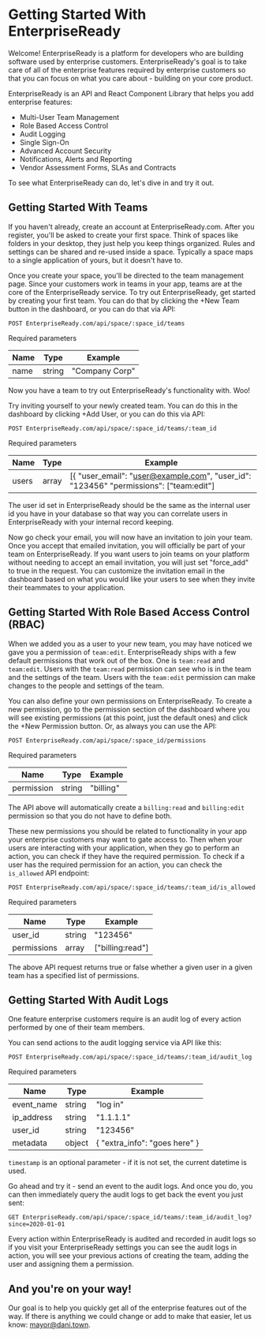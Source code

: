 # Getting Started With EnterpriseReady

Welcome! EnterpriseReady is a platform for developers who are building software used by enterprise customers. EnterpriseReady's goal is to take care of all of the enterprise features required by enterprise customers so that you can focus on what you care about - building on your core product.

EnterpriseReady is an API and React Component Library that helps you add enterprise features:

* Multi-User Team Management
* Role Based Access Control
* Audit Logging
* Single Sign-On
* Advanced Account Security
* Notifications, Alerts and Reporting
* Vendor Assessment Forms, SLAs and Contracts

To see what EnterpriseReady can do, let's dive in and try it out.

## Getting Started With Teams

If you haven't already, create an account at EnterpriseReady.com. After you register, you'll be asked to create your first space. Think of spaces like folders in your desktop, they just help you keep things organized. Rules and settings can be shared and re-used inside a space. Typically a space maps to a single application of yours, but it doesn't have to.

Once you create your space, you'll be directed to the team management page. Since your customers work in teams in your app, teams are at the core of the EnterpriseReady service. To try out EnterpriseReady, get started by creating your first team. You can do that by clicking the +New Team button in the dashboard, or you can do that via API:

```
POST EnterpriseReady.com/api/space/:space_id/teams
```

Required parameters

| Name          | Type          | Example                         |
| ------------- | ------------- | ------------------------------- |
| name          | string        | "Company Corp"                  |

Now you have a team to try out EnterpriseReady's functionality with. Woo!

Try inviting yourself to your newly created team. You can do this in the dashboard by clicking +Add User, or you can do this via API:

```
POST EnterpriseReady.com/api/space/:space_id/teams/:team_id
```

Required parameters

| Name          | Type          | Example       |
| ------------- | ------------- | ------------- |
| users         | array         | [{ "user_email": "user@example.com", "user_id": "123456" "permissions": ["team:edit"] |

The user id set in EnterpriseReady should be the same as the internal user id you have in your database so that way you can correlate users in EnterpriseReady with your internal record keeping.

Now go check your email, you will now have an invitation to join your team. Once you accept that emailed invitation, you will officially be part of your team on EnterpriseReady. If you want users to join teams on your platform without needing to accept an email invitation, you will just set "force_add" to true in the request. You can customize the invitation email in the dashboard based on what you would like your users to see when they invite their teammates to your application.

## Getting Started With Role Based Access Control (RBAC)

When we added you as a user to your new team, you may have noticed we gave you a permission of `team:edit`. EnterpriseReady ships with a few default permissions that work out of the box. One is `team:read` and `team:edit`. Users with the `team:read` permission can see who is in the team and the settings of the team. Users with the `team:edit` permission can make changes to the people and settings of the team.

You can also define your own permissions on EnterpriseReady. To create a new permission, go to the permission section of the dashboard where you will see existing permissions (at this point, just the default ones) and click the +New Permission button. Or, as always you can use the API:

```
POST EnterpriseReady.com/api/space/:space_id/permissions
```

Required parameters

| Name          | Type          | Example       |
| ------------- | ------------- | ------------- |
| permission    | string        | "billing"     |

 The API above will automatically create a `billing:read` and `billing:edit` permission so that you do not have to define both.

 These new permissions you should be related to functionality in your app your enterprise customers may want to gate access to. Then when your users are interacting with your application, when they go to perform an action, you can check if they have the required permission. To check if a user has the required permission for an action, you can check the `is_allowed` API endpoint:

 ```
 POST EnterpriseReady.com/api/space/:space_id/teams/:team_id/is_allowed
 ```

 Required parameters

 | Name          | Type          | Example        |
 | ------------- | ------------- | -------------- |
 | user_id       | string        | "123456"       |
 | permissions   | array         | ["billing:read"] |

 The above API request returns true or false whether a given user in a given team has a specified list of permissions.

## Getting Started With Audit Logs

One feature enterprise customers require is an audit log of every action performed by one of their team members.

You can send actions to the audit logging service via API like this:

```
POST EnterpriseReady.com/api/space/:space_id/teams/:team_id/audit_log
```

Required parameters

| Name          | Type          | Example        |
| ------------- | ------------- | -------------- |
| event_name    | string        | "log in"       |
| ip_address    | string        | "1.1.1.1"      |
| user_id       | string        | "123456"       |
| metadata      | object        | { "extra_info": "goes here" } |

`timestamp` is an optional parameter - if it is not set, the current datetime is used.

Go ahead and try it - send an event to the audit logs. And once you do, you can then immediately query the audit logs to get back the event you just sent:

```
GET EnterpriseReady.com/api/space/:space_id/teams/:team_id/audit_log?since=2020-01-01
```

Every action within EnterpriseReady is audited and recorded in audit logs so if you visit your EnterpriseReady settings you can see the audit logs in action, you will see your previous actions of creating the team, adding the user and assigning them a permission.

## And you're on your way!

Our goal is to help you quickly get all of the enterprise features out of the way. If there is anything we could change or add to make that easier, let us know: mayor@dani.town.
